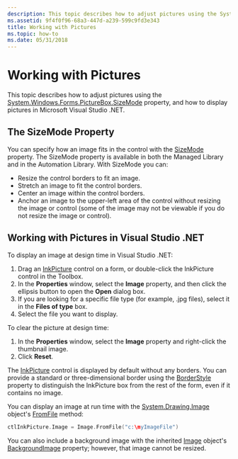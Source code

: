 ```yaml
---
description: This topic describes how to adjust pictures using the System.Windows.Forms.PictureBox.SizeMode property, and how to display pictures in Microsoft Visual Studio .NET.
ms.assetid: 9f4f0f96-68a3-447d-a239-599c9fd3e343
title: Working with Pictures
ms.topic: how-to
ms.date: 05/31/2018
---
```


# Working with Pictures

This topic describes how to adjust pictures using the [System.Windows.Forms.PictureBox.SizeMode](/dotnet/api/system.windows.forms.picturebox.sizemode) property, and how to display pictures in Microsoft Visual Studio .NET.

## The SizeMode Property

You can specify how an image fits in the control with the [SizeMode](/dotnet/api/system.windows.forms.picturebox.sizemode) property. The SizeMode property is available in both the Managed Library and in the Automation Library. With SizeMode you can:

-   Resize the control borders to fit an image.
-   Stretch an image to fit the control borders.
-   Center an image within the control borders.
-   Anchor an image to the upper-left area of the control without resizing the image or control (some of the image may not be viewable if you do not resize the image or control).

## Working with Pictures in Visual Studio .NET

To display an image at design time in Visual Studio .NET:

1.  Drag an [InkPicture](/previous-versions/aa514604(v=msdn.10)) control on a form, or double-click the InkPicture control in the Toolbox.
2.  In the **Properties** window, select the **Image** property, and then click the ellipsis button to open the **Open** dialog box.
3.  If you are looking for a specific file type (for example, .jpg files), select it in the **Files of type** box.
4.  Select the file you want to display.

To clear the picture at design time:

1.  In the **Properties** window, select the **Image** property and right-click the thumbnail image.
2.  Click **Reset**.

The [InkPicture](/previous-versions/aa514604(v=msdn.10)) control is displayed by default without any borders. You can provide a standard or three-dimensional border using the [BorderStyle](/dotnet/api/system.windows.forms.picturebox.borderstyle) property to distinguish the InkPicture box from the rest of the form, even if it contains no image.

You can display an image at run time with the [System.Drawing.Image](/dotnet/api/system.drawing.image?view=dotnet-plat-ext-3.1&preserve-view=true) object's [FromFile](/dotnet/api/system.drawing.image.fromfile?view=dotnet-plat-ext-3.1&preserve-view=true) method:


```C++
ctlInkPicture.Image = Image.FromFile("c:\myImageFile")
```



You can also include a background image with the inherited [Image](/dotnet/api/system.drawing.image?view=dotnet-plat-ext-3.1&preserve-view=true) object's [BackgroundImage](/dotnet/api/system.windows.forms.control.backgroundimage) property; however, that image cannot be resized.

 

 
